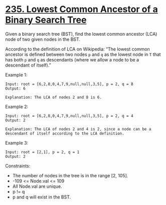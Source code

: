 # [235. Lowest Common Ancestor of a Binary Search Tree](https://leetcode.com/problems/lowest-common-ancestor-of-a-binary-search-tree/)
 
Given a binary search tree (BST), find the lowest common ancestor (LCA) node of two given nodes in the BST.

According to the definition of LCA on Wikipedia: “The lowest common ancestor is defined between two nodes `p` and `q` as the lowest node in `T` that has both `p` and `q` as descendants (where we allow a node to be a descendant of itself).”

 

Example 1:

    Input: root = [6,2,8,0,4,7,9,null,null,3,5], p = 2, q = 8
    Output: 6

    Explanation: The LCA of nodes 2 and 8 is 6.

Example 2:


    Input: root = [6,2,8,0,4,7,9,null,null,3,5], p = 2, q = 4
    Output: 2

    Explanation: The LCA of nodes 2 and 4 is 2, since a node can be a descendant of itself according to the LCA definition.

Example 3:

    Input: root = [2,1], p = 2, q = 1
    Output: 2
 

Constraints:

* The number of nodes in the tree is in the range [2, 105].
* -109 <= Node.val <= 109
* All Node.val are unique.
* p != q
* p and q will exist in the BST.